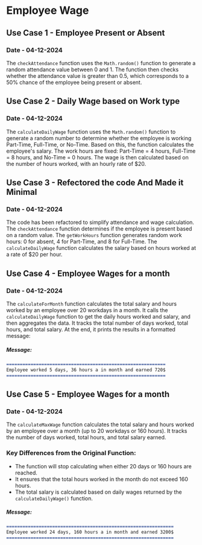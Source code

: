 # Employee Wage

## Use Case 1 - Employee Present or Absent
### Date - 04-12-2024

The `checkAttendance` function uses the `Math.random()` function to generate a random attendance value between 0 and 1. The function then checks whether the attendance value is greater than 0.5, which corresponds to a 50% chance of the employee being present or absent.

## Use Case 2 - Daily Wage based on Work type
### Date - 04-12-2024

The `calculateDailyWage` function uses the `Math.random()` function to generate a random number to determine whether the employee is working Part-Time, Full-Time, or No-Time. Based on this, the function calculates the employee's salary. The work hours are fixed: Part-Time = 4 hours, Full-Time = 8 hours, and No-Time = 0 hours. The wage is then calculated based on the number of hours worked, with an hourly rate of $20.

## Use Case 3 - Refectored the code And Made it Minimal
### Date - 04-12-2024

The code has been refactored to simplify attendance and wage calculation. The `checkAttendance` function determines if the employee is present based on a random value. The `getWorkHours` function generates random work hours: 0 for absent, 4 for Part-Time, and 8 for Full-Time. The `calculateDailyWage` function calculates the salary based on hours worked at a rate of $20 per hour.

## Use Case 4 - Employee Wages for a month 
### Date - 04-12-2024

The `calculateForMonth` function calculates the total salary and hours worked by an employee over 20 workdays in a month. It calls the `calculateDailyWage` function to get the daily hours worked and salary, and then aggregates the data. It tracks the total number of days worked, total hours, and total salary. At the end, it prints the results in a formatted message:
##### Message:
```markdown
===========================================================
Employee worked 5 days, 36 hours a in month and earned 720$
===========================================================
```

## Use Case 5 - Employee Wages for a month 
### Date - 04-12-2024

The `calculateMaxWage` function calculates the total salary and hours worked by an employee over a month (up to 20 workdays or 160 hours). It tracks the number of days worked, total hours, and total salary earned.

### Key Differences from the Original Function:
- The function will stop calculating when either 20 days or 160 hours are reached.
- It ensures that the total hours worked in the month do not exceed 160 hours.
- The total salary is calculated based on daily wages returned by the `calculateDailyWage()` function.

##### Message:
```markdown
==============================================================
Employee worked 24 days, 160 hours a in month and earned 3200$
==============================================================
```